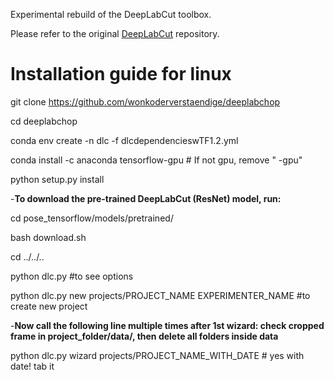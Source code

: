Experimental rebuild of the DeepLabCut toolbox.

Please refer to the original [DeepLabCut](https://github.com/AlexEMG/DeepLabCut) repository.

# Installation guide for linux 
git clone https://github.com/wonkoderverstaendige/deeplabchop

cd deeplabchop

conda env create -n dlc -f dlcdependencieswTF1.2.yml 

conda install -c anaconda tensorflow-gpu # If not gpu, remove " -gpu" 

python setup.py install


 -**To download the pre-trained DeepLabCut (ResNet) model, run:**
 
cd pose_tensorflow/models/pretrained/

bash download.sh 

cd ../../..

python dlc.py #to see options

python dlc.py new projects/PROJECT_NAME EXPERIMENTER_NAME #to create new project

-**Now call the following line multiple times
after 1st wizard: check cropped frame in project_folder/data/, then delete all folders inside data**

python dlc.py wizard projects/PROJECT_NAME_WITH_DATE # yes with date! tab it
